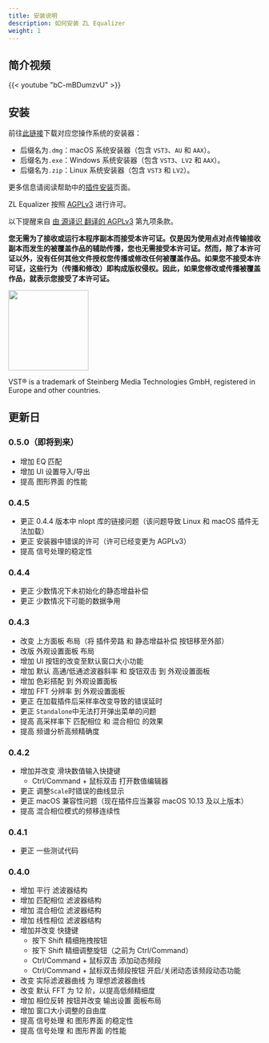 ```yaml
---
title: 安装说明
description: 如何安装 ZL Equalizer
weight: 1
---
```


## 简介视频

{{< youtube "bC-mBDumzvU" >}}

## 安装

前往[此链接](https://github.com/ZL-Audio/ZLEqualizer/releases/latest)下载对应您操作系统的安装器：
- 后缀名为`.dmg`：macOS 系统安装器（包含 `VST3`、`AU` 和 `AAX`）。
- 后缀名为`.exe`：Windows 系统安装器（包含 `VST3`、`LV2` 和 `AAX`）。
- 后缀名为`.zip`：Linux 系统安装器（包含 `VST3` 和 `LV2`）。

更多信息请阅读帮助中的[插件安装](../../help/plugin_installation)页面。

ZL Equalizer 按照 [AGPLv3](https://www.gnu.org/licenses/agpl-3.0.en.html) 进行许可。

以下提醒来自 [由 源译识 翻译的 AGPLv3](https://atomgit.com/translation/Contransus) 第九项条款。

**您无需为了接收或运行本程序副本而接受本许可证。仅是因为使用点对点传输接收副本而发生的被覆盖作品的辅助传播，您也无需接受本许可证。然而，除了本许可证以外，没有任何其他文件授权您传播或修改任何被覆盖作品。如果您不接受本许可证，这些行为（传播和修改）即构成版权侵权。因此，如果您修改或传播被覆盖作品，就表示您接受了本许可证。**

<img src="/images/vst3.png" style="width: 120pt; max-width: 100%; height: auto"/>

VST® is a trademark of Steinberg Media Technologies GmbH, registered in Europe and other countries.

## 更新日

### 0.5.0（即将到来）

- 增加 EQ 匹配
- 增加 UI 设置导入/导出
- 提高 图形界面 的性能

### 0.4.5

- 更正 0.4.4 版本中 nlopt 库的链接问题（该问题导致 Linux 和 macOS 插件无法加载）
- 更正 安装器中错误的许可（许可已经变更为 AGPLv3）
- 提高 信号处理的稳定性

### 0.4.4

- 更正 少数情况下未初始化的静态增益补偿
- 更正 少数情况下可能的数据争用

### 0.4.3

- 改变 上方面板 布局（将 插件旁路 和 静态增益补偿 按钮移至外部）
- 改版 外观设置面板 布局
- 增加 UI 按钮的改变至默认窗口大小功能
- 增加 默认 高通/低通滤波器斜率 和 旋钮双击 到 外观设置面板
- 增加 色彩搭配 到 外观设置面板
- 增加 FFT 分辨率 到 外观设置面板
- 更正 在加载插件后采样率改变导致的错误延时
- 更正 `Standalone`中无法打开弹出菜单的问题
- 提高 高采样率下 匹配相位 和 混合相位 的效果
- 提高 频谱分析高频精确度

### 0.4.2

- 增加并改变 滑块数值输入快捷键
  - Ctrl/Command + 鼠标双击 打开数值编辑器
- 更正 调整`Scale`时错误的曲线显示
- 更正 macOS 兼容性问题（现在插件应当兼容 macOS 10.13 及以上版本）
- 提高 混合相位模式的频移连续性

### 0.4.1

- 更正 一些测试代码

### 0.4.0

- 增加 平行 滤波器结构
- 增加 匹配相位 滤波器结构
- 增加 混合相位 滤波器结构
- 增加 线性相位 滤波器结构
- 增加并改变 快捷键
  - 按下 Shift 精细拖拽按钮
  - 按下 Shift 精细调整旋钮（之前为 Ctrl/Command）
  - Ctrl/Command + 鼠标双击 添加动态频段
  - Ctrl/Command + 鼠标双击频段按钮 开启/关闭动态该频段动态功能
- 改变 实际滤波器曲线 为 理想滤波器曲线
- 改变 默认 FFT 为 12 阶，以提高低频精细度
- 增加 相位反转 按钮并改变 输出设置 面板布局
- 增加 窗口大小调整的自由度
- 提高 信号处理 和 图形界面 的稳定性
- 提高 信号处理 和 图形界面 的性能

